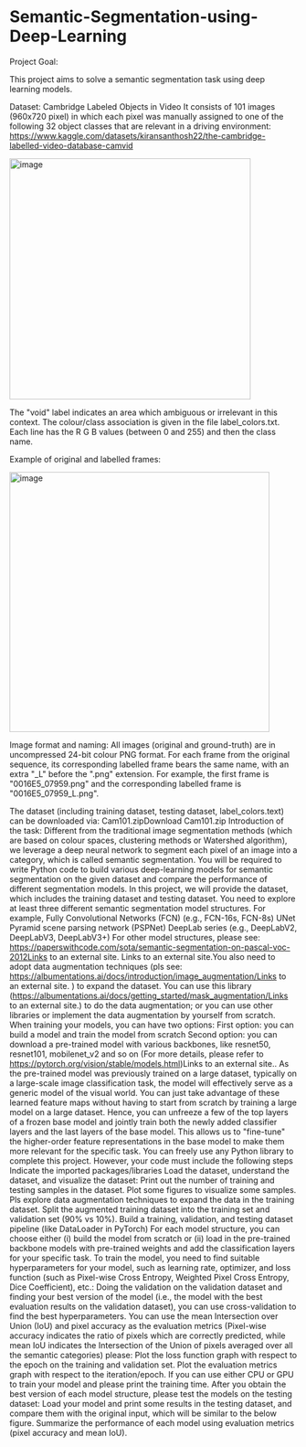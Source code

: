 # Semantic-Segmentation-using-Deep-Learning
Project Goal:

This project aims to solve a semantic segmentation task using deep learning models. 

Dataset: Cambridge Labeled Objects in Video
It consists of 101 images (960x720 pixel) in which each pixel was manually assigned to one of the following 32 object classes that are relevant in a driving environment:
https://www.kaggle.com/datasets/kiransanthosh22/the-cambridge-labelled-video-database-camvid

<img width="422" alt="image" src="https://github.com/kiransparakkal/Semantic-Segmentation-using-Deep-Learning/assets/70934344/977dc334-b16e-43eb-b10a-e9e7bc43c616">



The "void" label indicates an area which ambiguous or irrelevant in this context. The colour/class association is given in the file label_colors.txt. Each line has the R G B values (between 0 and 255) and then the class name.

Example of original and labelled frames:

<img width="455" alt="image" src="https://github.com/kiransparakkal/Semantic-Segmentation-using-Deep-Learning/assets/70934344/1f5a7d68-1fdd-4ea6-be0b-14258447537d">



Image format and naming: All images (original and ground-truth) are in uncompressed 24-bit colour PNG format. For each frame from the original sequence, its corresponding labelled frame bears the same name, with an extra "_L" before the ".png" extension. For example, the first frame is "0016E5_07959.png" and the corresponding labelled frame is "0016E5_07959_L.png".

The dataset (including training dataset, testing dataset, label_colors.text) can be downloaded via: Cam101.zipDownload Cam101.zip
Introduction of the task:
Different from the traditional image segmentation methods (which are based on colour spaces, clustering methods or Watershed algorithm), we leverage a deep neural network to segment each pixel of an image into a category, which is called semantic segmentation. You will be required to write Python code to build various deep-learning models for semantic segmentation on the given dataset and compare the performance of different segmentation models. 
In this project, we will provide the dataset, which includes the training dataset and testing dataset. You need to explore at least three different semantic segmentation model structures. For example,
Fully Convolutional Networks (FCN) (e.g., FCN-16s, FCN-8s)
UNet
Pyramid scene parsing network (PSPNet)
DeepLab series (e.g., DeepLabV2, DeepLabV3, DeepLabV3+)
For other model structures, please see: https://paperswithcode.com/sota/semantic-segmentation-on-pascal-voc-2012Links to an external site.
Links to an external site.You also need to adopt data augmentation techniques (pls see: https://albumentations.ai/docs/introduction/image_augmentation/Links to an external site. ) to expand the dataset. You can use this library (https://albumentations.ai/docs/getting_started/mask_augmentation/Links to an external site.) to do the data augmentation; or you can use other libraries or implement the data augmentation by yourself from scratch.
When training your models, you can have two options:
First option: you can build a model and train the model from scratch
Second option: you can download a pre-trained model with various backbones, like resnet50, resnet101, mobilenet_v2 and so on (For more details, please refer to https://pytorch.org/vision/stable/models.html)Links to an external site.. As the pre-trained model was previously trained on a large dataset, typically on a large-scale image classification task, the model will effectively serve as a generic model of the visual world. You can just take advantage of these learned feature maps without having to start from scratch by training a large model on a large dataset. Hence, you can unfreeze a few of the top layers of a frozen base model and jointly train both the newly added classifier layers and the last layers of the base model. This allows us to "fine-tune" the higher-order feature representations in the base model to make them more relevant for the specific task.
You can freely use any Python library to complete this project. However, your code must include the following steps
Indicate the imported packages/libraries
Load the dataset, understand the dataset, and visualize the dataset:
Print out the number of training and testing samples in the dataset.
Plot some figures to visualize some samples.
Pls explore data augmentation techniques to expand the data in the training dataset.
Split the augmented training dataset into the training set and validation set (90% vs 10%). Build a training, validation, and testing dataset pipeline (like DataLoader in PyTorch)
For each model structure, you can choose either (i) build the model from scratch or (ii) load in the pre-trained backbone models with pre-trained weights and add the classification layers for your specific task. To train the model, you need to find suitable hyperparameters for your model, such as learning rate, optimizer, and loss function (such as Pixel-wise Cross Entropy, Weighted Pixel Cross Entropy, Dice Coefficient), etc.: 
Doing the validation on the validation dataset and finding your best version of the model (i.e., the model with the best evaluation results on the validation dataset), you can use cross-validation to find the best hyperparameters.
You can use the mean Intersection over Union (IoU) and pixel accuracy as the evaluation metrics (Pixel-wise accuracy indicates the ratio of pixels which are correctly predicted, while mean IoU indicates the Intersection of the Union of pixels averaged over all the semantic categories) please:
Plot the loss function graph with respect to the epoch on the training and validation set.
Plot the evaluation metrics graph with respect to the iteration/epoch.
If you can use either CPU or GPU to train your model and please print the training time.
After you obtain the best version of each model structure, please test the models on the testing dataset:
Load your model and print some results in the testing dataset, and compare them with the original input, which will be similar to the below figure.
Summarize the performance of each model using evaluation metrics (pixel accuracy and mean IoU).
